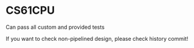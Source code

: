 # CS61CPU

Can pass all custom and provided tests

If you want to check non-pipelined design, please check history commit!
